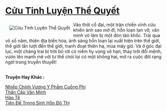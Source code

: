 <a href="https://truyenwiki.net/cuu-tinh-luyen-the-quyet.36245/" title="Cửu Tinh Luyện Thể Quyết"><h1>Cửu Tinh Luyện Thể Quyết</h1></a><div style="display:table"><img align="right" style="float: left; padding: 10px;" src="https://truyenwiki.net/a/img/str/src/36245.jpg" alt="Cửu Tinh Luyện Thể Quyết">Vào thời cổ đại, một trận chiến vĩnh cửu khiến ánh sao mờ đi, hỗn loạn tan vỡ, văn minh võ lâm bị một đòn tàn khốc. Trải qua vô số năm, thiên địa biến hóa, ánh sáng hỗn loạn lại xuất hiện trên thế giới, thế giới lần lượt đến thế giới, tranh đoạt thiên hạ, múa mây gió. Và ở góc đại lục, một chàng trai bị trời bỏ rơi có niềm hy vọng vô hạn, thay trời đổi mệnh, vươn lên mạnh mẽ với tư thế chói lọi có một không hai, mở ra cuộc đời rạng ngời trong truyền thuyết!</div><p><br><b>Truyện Hay Khác :</b></p><a href="https://truyenwiki.net/nhiep-chinh-vuong-y-pham-cuong-phi.35231/" alt="Nhiếp Chính Vương Y Phẩm Cuồng Phi">Nhiếp Chính Vương Y Phẩm Cuồng Phi</a><br/><a href="https://github.com/nownovels/wikidich/tree/master/truyenhay/36050" alt="Thần Cấp Văn Minh">Thần Cấp Văn Minh</a><br/><a href="https://github.com/nownovels/wikidich/tree/master/truyenhay/36086" alt="Hào Tế">Hào Tế</a><br/><a href="https://github.com/nownovels/wikidich/tree/master/truyenhay/35902" alt="Tiên Đế Trọng Sinh Hỗn Đô Thị">Tiên Đế Trọng Sinh Hỗn Đô Thị</a><br/>